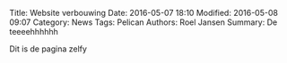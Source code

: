 Title: Website verbouwing
Date: 2016-05-07 18:10
Modified: 2016-05-08 09:07
Category: News
Tags: Pelican
Authors: Roel Jansen
Summary: De teeeehhhhhh

Dit is de pagina zelfy

